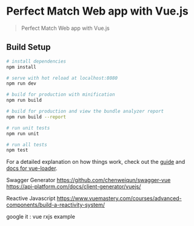 # Perfect Match Web app with Vue.js

> Perfect Match Web app with Vue.js

## Build Setup

``` bash
# install dependencies
npm install

# serve with hot reload at localhost:8080
npm run dev

# build for production with minification
npm run build

# build for production and view the bundle analyzer report
npm run build --report

# run unit tests
npm run unit

# run all tests
npm test
```

For a detailed explanation on how things work, check out the [guide](http://vuejs-templates.github.io/webpack/) and [docs for vue-loader](http://vuejs.github.io/vue-loader).

Swagger Generator
https://github.com/chenweiqun/swagger-vue
https://api-platform.com/docs/client-generator/vuejs/

Reactive Javascript 
https://www.vuemastery.com/courses/advanced-components/build-a-reactivity-system/

google it : vue rxjs example
